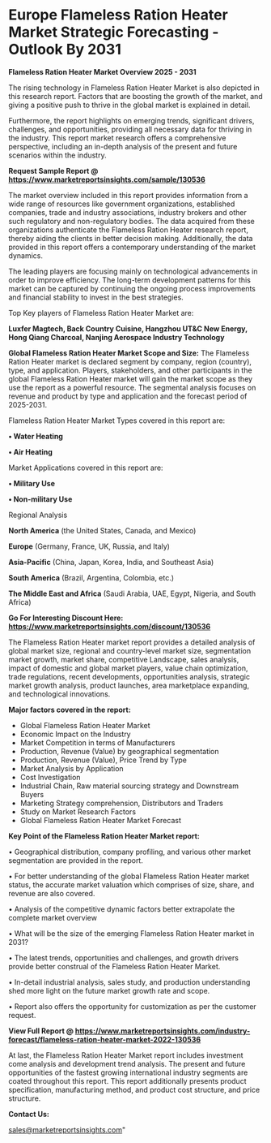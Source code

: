 # Europe Flameless Ration Heater Market Strategic Forecasting - Outlook By 2031

<Strong> Flameless Ration Heater Market Overview 2025 - 2031</strong>

The rising technology in Flameless Ration Heater Market is also depicted in this research report. Factors that are boosting the growth of the market, and giving a positive push to thrive in the global market is explained in detail.

Furthermore, the report highlights on emerging trends, significant drivers, challenges, and opportunities, providing all necessary data for thriving in the industry. This report market research offers a comprehensive perspective, including an in-depth analysis of the present and future scenarios within the industry.

<strong>Request Sample Report @ <a href=https://www.marketreportsinsights.com/sample/130536>https://www.marketreportsinsights.com/sample/130536</a></strong>

The market overview included in this report provides information from a wide range of resources like government organizations, established companies, trade and industry associations, industry brokers and other such regulatory and non-regulatory bodies. The data acquired from these organizations authenticate the Flameless Ration Heater research report, thereby aiding the clients in better decision making. Additionally, the data provided in this report offers a contemporary understanding of the market dynamics.

The leading players are focusing mainly on technological advancements in order to improve efficiency. The long-term development patterns for this market can be captured by continuing the ongoing process improvements and financial stability to invest in the best strategies.

Top Key players of Flameless Ration Heater Market are:

<strong>Luxfer Magtech, Back Country Cuisine, Hangzhou UT&C New Energy, Hong Qiang Charcoal, Nanjing Aerospace Industry Technology</strong>

<strong><b>Global Flameless Ration Heater Market Scope and Size:</b></strong>
The Flameless Ration Heater market is declared segment by company, region (country), type, and application. Players, stakeholders, and other participants in the global Flameless Ration Heater market will gain the market scope as they use the report as a powerful resource. The segmental analysis focuses on revenue and product by type and application and the forecast period of 2025-2031.

Flameless Ration Heater Market Types covered in this report are:

<strong>• Water Heating

• Air Heating</strong>

Market Applications covered in this report are:

<strong>• Military Use

• Non-military Use</strong> 

Regional Analysis

<strong>North America</strong> (the United States, Canada, and Mexico)

<strong>Europe</strong> (Germany, France, UK, Russia, and Italy)

<strong>Asia-Pacific</strong> (China, Japan, Korea, India, and Southeast Asia)

<strong>South America</strong> (Brazil, Argentina, Colombia, etc.)

<strong>The Middle East and Africa</strong> (Saudi Arabia, UAE, Egypt, Nigeria, and South Africa)

<strong>Go For Interesting Discount Here: <a href=https://www.marketreportsinsights.com/discount/130536>https://www.marketreportsinsights.com/discount/130536</a></strong>

The Flameless Ration Heater market report provides a detailed analysis of global market size, regional and country-level market size, segmentation market growth, market share, competitive Landscape, sales analysis, impact of domestic and global market players, value chain optimization, trade regulations, recent developments, opportunities analysis, strategic market growth analysis, product launches, area marketplace expanding, and technological innovations.

<strong><b>Major factors covered in the report:</b></strong>
<ul>
  <li>Global Flameless Ration Heater Market </li>
  <li>Economic Impact on the Industry</li>
  <li>Market Competition in terms of Manufacturers</li>
  <li>Production, Revenue (Value) by geographical segmentation</li>
  <li>Production, Revenue (Value), Price Trend by Type</li>
  <li>Market Analysis by Application</li>
  <li>Cost Investigation</li>
  <li>Industrial Chain, Raw material sourcing strategy and Downstream Buyers</li>
  <li>Marketing Strategy comprehension, Distributors and Traders</li>
  <li>Study on Market Research Factors</li>
  <li>Global Flameless Ration Heater Market Forecast</li>
</ul>

<strong><b>Key Point of the Flameless Ration Heater Market report:</b></strong>

• Geographical distribution, company profiling, and various other market segmentation are provided in the report.

• For better understanding of the global Flameless Ration Heater market status, the accurate market valuation which comprises of size, share, and revenue are also covered.

• Analysis of the competitive dynamic factors better extrapolate the complete market overview

• What will be the size of the emerging Flameless Ration Heater market in 2031?

• The latest trends, opportunities and challenges, and growth drivers provide better construal of the Flameless Ration Heater Market.

• In-detail industrial analysis, sales study, and production understanding shed more light on the future market growth rate and scope.

• Report also offers the opportunity for customization as per the customer request.

<strong><b>View Full Report @ <a href=https://www.marketreportsinsights.com/industry-forecast/flameless-ration-heater-market-2022-130536>https://www.marketreportsinsights.com/industry-forecast/flameless-ration-heater-market-2022-130536</a></b></strong>


At last, the Flameless Ration Heater Market report includes investment come analysis and development trend analysis. The present and future opportunities of the fastest growing international industry segments are coated throughout this report. This report additionally presents product specification, manufacturing method, and product cost structure, and price structure.

<strong>Contact Us:</strong>

sales@marketreportsinsights.com"
